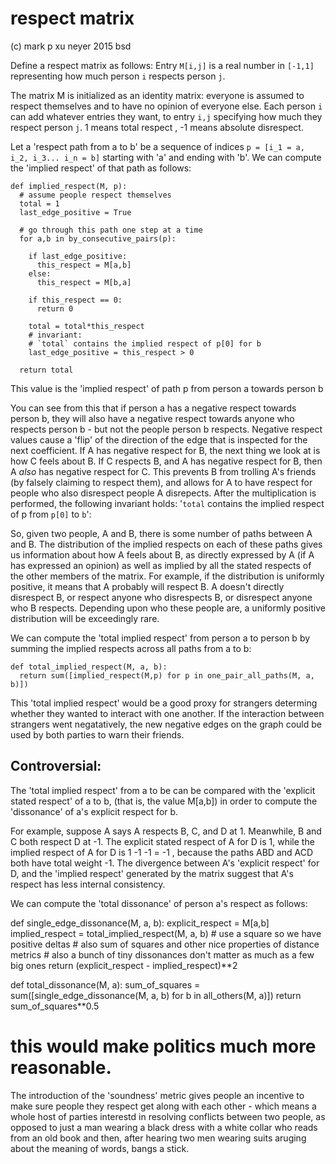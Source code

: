 # respect matrix
(c) mark p xu neyer
2015
bsd

Define a respect matrix as follows: Entry `M[i,j]` is a real number in `[-1,1]` representing how much person `i` respects person `j`.

The matrix M is initialized as an identity matrix: everyone is assumed to respect themselves and to have no opinion of everyone else. Each person `i` can add whatever entries they want, to entry `i,j` specifying how much they respect person `j`. 1 means total respect , -1 means absolute disrespect.

Let a 'respect path from a to b' be a sequence of indices `p = [i_1 = a, i_2, i_3... i_n = b]` starting with 'a' and ending with 'b'. We can compute the 'implied respect' of that path as follows:

    def implied_respect(M, p):
      # assume people respect themselves 
      total = 1
      last_edge_positive = True
    
      # go through this path one step at a time
      for a,b in by_consecutive_pairs(p): 
    
        if last_edge_positive:
          this_respect = M[a,b]
        else:
          this_respect = M[b,a]
    
        if this_respect == 0:
          return 0
    
        total = total*this_respect
        # invariant:
        # `total` contains the implied respect of p[0] for b
        last_edge_positive = this_respect > 0
    
      return total

This value is the 'implied respect' of path p from person a towards person b

You can see from this that if person a has a negative respect towards person b, they will also have a negative respect towards anyone who respects person b - but not the people person b respects.  Negative respect values cause a 'flip' of the direction of the edge that is inspected for the next coefficient.  If A has negative respect for B, the next thing we look at is how C feels about B. If C respects B, and A has negative respect for B, then A _also_ has negative respect for C. This prevents B from trolling A's friends (by falsely claiming to respect them), and allows for A to have respect for people who also disrespect people A disrepects. After the multiplication is performed, the following invariant holds: '`total` contains the implied respect of p from `p[0]` to `b`':


So, given two people, A and B, there is some number of paths between A and B. The distribution of the implied respects on each of these paths gives us information about how A feels about B, as directly expressed by A (if A has expressed an opinion) as well as implied by all the stated respects of the other members of the matrix.  For example, if the distribution is uniformly positive, it means that A probably will respect B. A doesn't directly disrespect B, or respect anyone who disrespects B, or disrespect anyone who B respects. Depending upon who these people are, a uniformly positive distribution will be exceedingly rare.

We can compute the 'total implied respect' from person a to person b by summing the implied respects across all paths from a to b:

    def total_implied_respect(M, a, b):
      return sum([implied_respect(M,p) for p in one_pair_all_paths(M, a, b)])

This 'total implied respect' would be a good proxy for strangers determing whether they wanted to interact with one another. If the interaction between strangers went negatatively, the new negative edges on the graph could be used by both parties to warn their friends.

## Controversial:

The 'total implied respect' from a to be can be compared with the 'explicit stated respect' of a to b, (that is, the value M[a,b]) in order to compute the 'dissonance' of a's explicit respect for b.

For example, suppose A says A respects B, C, and D at 1.  Meanwhile, B and C both respect D at -1.  The explicit stated respect of A for D is 1, while the implied respect of A for D is 1 -1 -1 = -1 , because the paths ABD and ACD both have total weight -1.  The divergence between A's 'explicit respect' for D, and the 'implied respect' generated by the matrix suggest that A's respect has less internal consistency.

We can compute the 'total dissonance' of person a's respect as follows: 

   def single_edge_dissonance(M, a, b):
     explicit_respect = M[a,b]
     implied_respect = total_implied_respect(M, a, b)
     # use a square so we have positive deltas
     # also sum of squares and other nice properties of distance metrics
     # also a bunch of tiny dissonances don't matter as much as a few big ones
     return (explicit_respect - implied_respect)**2
   
   def total_dissonance(M, a):
     sum_of_squares = sum([single_edge_dissonance(M, a, b) for b in all_others(M, a)])
     return sum_of_squares**0.5
   
# this would make politics much more reasonable. 

The introduction of the 'soundness' metric gives people an incentive to make sure people they respect get along with each other - which means a whole host of parties interestd in resolving conflicts between two people, as opposed to just a man wearing a black dress with a white collar who reads from an old book and then, after hearing two men wearing suits aruging about the meaning of words, bangs a stick. 



